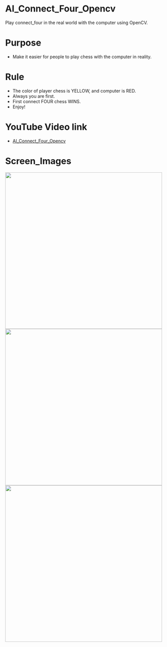 # AI_Connect_Four_Opencv
Play connect_four in the real world with the computer using OpenCV.
# Purpose
* Make it easier for people to play chess with the computer in reality.
# Rule
* The color of player chess is YELLOW, and computer is RED.
* Always you are first.
* First connect FOUR chess WINS.
* Enjoy!
# YouTube Video link
* <a href="https://www.youtube.com/watch?v=1yvqx_l7rzQ/">AI_Connect_Four_Opencv</a>
# Screen_Images
<img src='https://scontent.fkhh2-1.fna.fbcdn.net/v/t1.15752-9/275204254_679706556712864_8758970505287633611_n.jpg?_nc_cat=108&ccb=1-5&_nc_sid=ae9488&_nc_ohc=Ee6wqht55AoAX-b5_gt&_nc_ht=scontent.fkhh2-1.fna&oh=03_AVL_lm8Dx745EGAPj6vfEoAWjcEUeZLxLglrGzRCMzhqkg&oe=62588DEE' width=500/>
<img src='https://scontent.fkhh2-2.fna.fbcdn.net/v/t1.15752-9/275182437_337083008378820_6170767905468119891_n.jpg?_nc_cat=107&ccb=1-5&_nc_sid=ae9488&_nc_ohc=2C1VMFu2blAAX_5Oac5&_nc_oc=AQmDNJ0ltc9cA7pto44gIUATTAyDGV4vEXVirEF-5mNI4ZJvLZopHRAC2LpXjj0VB_vUsF7f2eWp_r5iGZGcvpqd&tn=wnHqNieg8nd7nat8&_nc_ht=scontent.fkhh2-2.fna&oh=03_AVKEnVjl21RCWJ7DgYm619xOOrELuB_pdnbYTNi8oHdS6g&oe=625A5095' width=500/>
<img src='https://scontent.fkhh2-2.fna.fbcdn.net/v/t1.15752-9/275154069_673354737316142_5366548432210248511_n.jpg?_nc_cat=101&ccb=1-5&_nc_sid=ae9488&_nc_ohc=WZ4E6rTVe9MAX8beN6o&_nc_ht=scontent.fkhh2-2.fna&oh=03_AVLIYeVfvVi3PNPUYoU9lK3-j_s7W1wnDPWkdx7ELfQk8g&oe=62595552' width=500/>
